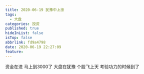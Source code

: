 ```yaml
---
title: 2020-06-19 犹豫中上涨
tags:
  - 大盘
categories: 投资
published: true
hideInList: false
isTop: false
abbrlink: fd9a4798
date: 2020-06-19 22:27:09
feature:
---
```

资金在进
马上到3000了
大盘在犹豫
个股飞上天
考验功力的时候到了
<!-- more -->
